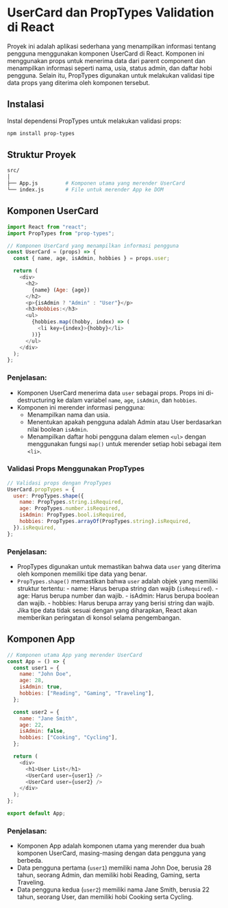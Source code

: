 # UserCard dan PropTypes Validation di React

Proyek ini adalah aplikasi sederhana yang menampilkan informasi tentang pengguna menggunakan komponen UserCard di React. Komponen ini menggunakan props untuk menerima data dari parent component dan menampilkan informasi seperti nama, usia, status admin, dan daftar hobi pengguna. Selain itu, PropTypes digunakan untuk melakukan validasi tipe data props yang diterima oleh komponen tersebut.

## Instalasi

Instal dependensi PropTypes untuk melakukan validasi props:

```bash
npm install prop-types
```

## Struktur Proyek

```bash
src/
│
├── App.js         # Komponen utama yang merender UserCard
└── index.js       # File untuk merender App ke DOM
```

## Komponen UserCard

```javascript
import React from "react";
import PropTypes from "prop-types";

// Komponen UserCard yang menampilkan informasi pengguna
const UserCard = (props) => {
  const { name, age, isAdmin, hobbies } = props.user;

  return (
    <div>
      <h2>
        {name} (Age: {age})
      </h2>
      <p>{isAdmin ? "Admin" : "User"}</p>
      <h3>Hobbies:</h3>
      <ul>
        {hobbies.map((hobby, index) => (
          <li key={index}>{hobby}</li>
        ))}
      </ul>
    </div>
  );
};
```

### Penjelasan:

- Komponen UserCard menerima data `user` sebagai props. Props ini di-destructuring ke dalam variabel `name`, `age`, `isAdmin`, dan `hobbies`.
- Komponen ini merender informasi pengguna:
  - Menampilkan nama dan usia.
  - Menentukan apakah pengguna adalah Admin atau User berdasarkan nilai boolean `isAdmin`.
  - Menampilkan daftar hobi pengguna dalam elemen `<ul>` dengan menggunakan fungsi `map()` untuk merender setiap hobi sebagai item `<li>`.

### Validasi Props Menggunakan PropTypes

```javascript
// Validasi props dengan PropTypes
UserCard.propTypes = {
  user: PropTypes.shape({
    name: PropTypes.string.isRequired,
    age: PropTypes.number.isRequired,
    isAdmin: PropTypes.bool.isRequired,
    hobbies: PropTypes.arrayOf(PropTypes.string).isRequired,
  }).isRequired,
};
```

### Penjelasan:

- PropTypes digunakan untuk memastikan bahwa data `user` yang diterima oleh komponen memiliki tipe data yang benar.
- `PropTypes.shape()` memastikan bahwa `user` adalah objek yang memiliki struktur tertentu: - name: Harus berupa string dan wajib (`isRequired`). - age: Harus berupa number dan wajib. - isAdmin: Harus berupa boolean dan wajib. - hobbies: Harus berupa array yang berisi string dan wajib.
  Jika tipe data tidak sesuai dengan yang diharapkan, React akan memberikan peringatan di konsol selama pengembangan.

## Komponen App

```javascript
// Komponen utama App yang merender UserCard
const App = () => {
  const user1 = {
    name: "John Doe",
    age: 28,
    isAdmin: true,
    hobbies: ["Reading", "Gaming", "Traveling"],
  };

  const user2 = {
    name: "Jane Smith",
    age: 22,
    isAdmin: false,
    hobbies: ["Cooking", "Cycling"],
  };

  return (
    <div>
      <h1>User List</h1>
      <UserCard user={user1} />
      <UserCard user={user2} />
    </div>
  );
};

export default App;
```

### Penjelasan:

- Komponen App adalah komponen utama yang merender dua buah komponen UserCard, masing-masing dengan data pengguna yang berbeda.
- Data pengguna pertama (`user1`) memiliki nama John Doe, berusia 28 tahun, seorang Admin, dan memiliki hobi Reading, Gaming, serta Traveling.
- Data pengguna kedua (`user2`) memiliki nama Jane Smith, berusia 22 tahun, seorang User, dan memiliki hobi Cooking serta Cycling.
